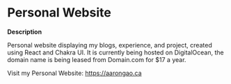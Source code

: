 # Personal Website

**Description**

Personal website displaying my blogs, experience, and project, created using React and Chakra UI. It is currently being hosted on DigitalOcean, the domain name is being leased from Domain.com for $17 a year.

Visit my Personal Website: https://aarongao.ca
